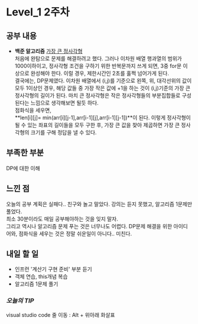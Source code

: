 # Level_1 2주차

## 공부 내용
- **백준 알고리즘**
[가장 큰 정사각형](https://www.acmicpc.net/problem/1915)  
처음에 완탐으로 문제를 해결하려고 했다. 그러나 이차원 배열 행과열의 범위가 1000이하이고, 정사각형 조건을 구하기
위한 반복문까지 쓰게 되면, 3중 for문 이상으로 완성해야 한다. 이럴 경우, 제한시간인 2초를 훌쩍 넘어가게 된다.  
결국에는, DP문제였다. 이차원 배열에서 (i,j)를 기준으로 왼쪽, 위, 대각선위의 값이 모두 1이상인 경우, 해당 값들 중 가장 작은 값에 +1을 하는 것이 (i,j)기준의 가장 큰 정사각형의 길이가 된다. 마치 큰 정사각형은 작은 정사각형들의 부분집합들로 구성 된다는 느낌으로 생각해보면 될듯 하다.  
점화식을 세우면,  
**len[i][j]= min(arr[i][j-1],arr[i-1][j],arr[i-1][j-1])**이 된다. 이렇게 정사각형이 될 수 있는 좌표의 길이들을 모두 구한 후, 가장 큰 값을 찾아 제곱하면 가장 큰 정사각형의 크기를 구해 정답을 낼 수 있다.  



## 부족한 부분
DP에 대한 이해

## 느낀 점
오늘의 공부 계획은 실패다.. 친구와 놀고 말았다. 강의는 듣지 못했고, 알고리즘 1문제만 풀었다.  
최소 30분이라도 매일 공부해야하는 것을 잊지 말자.  
그리고 역시나 알고리즘 문제 푸는 것은 너무나도 어렵다. DP문제 해결을 위한 아이디어와, 점화식을 세우는 것은 정말 쉬운일이 아니다.. 미친다.  

## 내일 할 일
- 인프런 '계산기 구현 준비' 부분 듣기
- 객체 연습, this개념 복습
- 알고리즘 1문제 풀기

### ***오늘의 TIP***  
visual studio code 줄 이동 : Alt + 위아래 화살표  